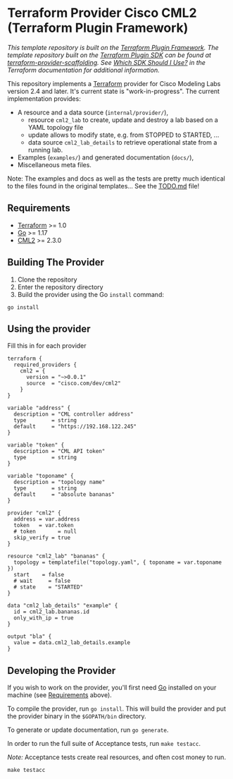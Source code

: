 # Terraform Provider Cisco CML2 (Terraform Plugin Framework)

_This template repository is built on the [Terraform Plugin Framework](https://github.com/hashicorp/terraform-plugin-framework). The template repository built on the [Terraform Plugin SDK](https://github.com/hashicorp/terraform-plugin-sdk) can be found at [terraform-provider-scaffolding](https://github.com/hashicorp/terraform-provider-scaffolding). See [Which SDK Should I Use?](https://www.terraform.io/docs/plugin/which-sdk.html) in the Terraform documentation for additional information._

This repository implements a [Terraform](https://www.terraform.io) provider for Cisco Modeling Labs version 2.4 and later. It's current state is "work-in-progress".  The current implementation provides:

- A resource and a data source (`internal/provider/`),
  - resource `cml2_lab` to create, update and destroy a lab based on a YAML topology file
  - update allows to modify state, e.g. from STOPPED to STARTED, ...
  - data source `cml2_lab_details` to retrieve operational state from a running lab.
- Examples (`examples/`) and generated documentation (`docs/`),
- Miscellaneous meta files.

Note:  The examples and docs as well as the tests are pretty much identical to
  the files found in the original templates...  See the [TODO.md](TODO.md) file!

## Requirements

- [Terraform](https://www.terraform.io/downloads.html) >= 1.0
- [Go](https://golang.org/doc/install) >= 1.17
- [CML2](https://cisco.com/go/cml) >= 2.3.0

## Building The Provider

1. Clone the repository
1. Enter the repository directory
1. Build the provider using the Go `install` command:

```shell
go install
```

## Using the provider

Fill this in for each provider

```hcl
terraform {
  required_providers {
    cml2 = {
      version = "~>0.0.1"
      source  = "cisco.com/dev/cml2"
    }
}

variable "address" {
  description = "CML controller address"
  type        = string
  default     = "https://192.168.122.245"
}

variable "token" {
  description = "CML API token"
  type        = string
}

variable "toponame" {
  description = "topology name"
  type        = string
  default     = "absolute bananas"
}

provider "cml2" {
  address = var.address
  token   = var.token
  # token       = null
  skip_verify = true
}

resource "cml2_lab" "bananas" {
  topology = templatefile("topology.yaml", { toponame = var.toponame })
  start    = false
  # wait     = false
  # state    = "STARTED"
}

data "cml2_lab_details" "example" {
  id = cml2_lab.bananas.id
  only_with_ip = true
}

output "bla" {
  value = data.cml2_lab_details.example
}
```

## Developing the Provider

If you wish to work on the provider, you'll first need [Go](http://www.golang.org) installed on your machine (see [Requirements](#requirements) above).

To compile the provider, run `go install`. This will build the provider and put the provider binary in the `$GOPATH/bin` directory.

To generate or update documentation, run `go generate`.

In order to run the full suite of Acceptance tests, run `make testacc`.

*Note:* Acceptance tests create real resources, and often cost money to run.

```shell
make testacc
```
